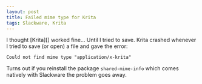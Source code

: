 ```yaml
---
layout: post
title: Failed mime type for Krita
tags: Slackware, Krita
---
```


I thought [Krita][] worked fine... Until I tried to save. Krita crashed whenever I tried to save (or open) a file and gave the error:

```
Could not find mime type "application/x-krita"
```

Turns out if you reinstall the package `shared-mime-info` which comes natively with Slackware the problem goes away.

